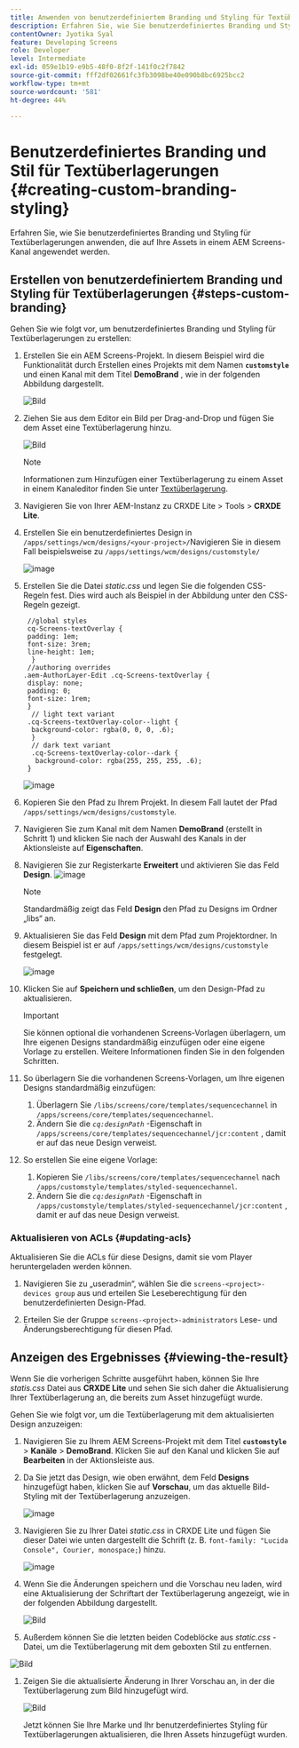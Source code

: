 ```yaml
---
title: Anwenden von benutzerdefiniertem Branding und Styling für Textüberlagerungen
description: Erfahren Sie, wie Sie benutzerdefiniertes Branding und Styling für Textüberlagerungen anwenden, die auf Assets in einem AEM Screens-Kanal angewendet werden.
contentOwner: Jyotika Syal
feature: Developing Screens
role: Developer
level: Intermediate
exl-id: 059e1b19-e9b5-48f0-8f2f-141f0c2f7842
source-git-commit: fff2df02661fc3fb3098be40e090b8bc6925bcc2
workflow-type: tm+mt
source-wordcount: '581'
ht-degree: 44%

---
```


# Benutzerdefiniertes Branding und Stil für Textüberlagerungen {#creating-custom-branding-styling}

Erfahren Sie, wie Sie benutzerdefiniertes Branding und Styling für Textüberlagerungen anwenden, die auf Ihre Assets in einem AEM Screens-Kanal angewendet werden.

## Erstellen von benutzerdefiniertem Branding und Styling für Textüberlagerungen {#steps-custom-branding}

Gehen Sie wie folgt vor, um benutzerdefiniertes Branding und Styling für Textüberlagerungen zu erstellen:

1. Erstellen Sie ein AEM Screens-Projekt. In diesem Beispiel wird die Funktionalität durch Erstellen eines Projekts mit dem Namen **`customstyle`** und einen Kanal mit dem Titel **DemoBrand** , wie in der folgenden Abbildung dargestellt.

   ![Bild](/help/user-guide/assets/custom-brand/custom-brand1.png)

1. Ziehen Sie aus dem Editor ein Bild per Drag-and-Drop und fügen Sie dem Asset eine Textüberlagerung hinzu.

   ![Bild](/help/user-guide/assets/custom-brand/custom-brand2.png)

   >[!NOTE]
   >Informationen zum Hinzufügen einer Textüberlagerung zu einem Asset in einem Kanaleditor finden Sie unter [Textüberlagerung](/help/user-guide/text-overlay.md).

1. Navigieren Sie von Ihrer AEM-Instanz zu CRXDE Lite > Tools > **CRXDE Lite**.

1. Erstellen Sie ein benutzerdefiniertes Design in `/apps/settings/wcm/designs/<your-project>/`Navigieren Sie in diesem Fall beispielsweise zu `/apps/settings/wcm/designs/customstyle/`

   ![image](/help/user-guide/assets/custom-brand/custom-brand3.png)

1. Erstellen Sie die Datei *static.css* und legen Sie die folgenden CSS-Regeln fest. Dies wird auch als Beispiel in der Abbildung unter den CSS-Regeln gezeigt.

   ```shell
    //global styles
    cq-Screens-textOverlay {
    padding: 1em;
    font-size: 3rem;
    line-height: 1em;
     }
    //authoring overrides
   .aem-AuthorLayer-Edit .cq-Screens-textOverlay {
    display: none;
    padding: 0;
    font-size: 1rem;
    }
     // light text variant
    .cq-Screens-textOverlay-color--light {
     background-color: rgba(0, 0, 0, .6);
     }
     // dark text variant
     .cq-Screens-textOverlay-color--dark {
      background-color: rgba(255, 255, 255, .6);
    }
   ```

   ![image](/help/user-guide/assets/custom-brand/custom-brand4.png)

1. Kopieren Sie den Pfad zu Ihrem Projekt. In diesem Fall lautet der Pfad `/apps/settings/wcm/designs/customstyle`.

1. Navigieren Sie zum Kanal mit dem Namen **DemoBrand** (erstellt in Schritt 1) und klicken Sie nach der Auswahl des Kanals in der Aktionsleiste auf **Eigenschaften**.

1. Navigieren Sie zur Registerkarte **Erweitert** und aktivieren Sie das Feld **Design**.
   ![image](/help/user-guide/assets/custom-brand/custom-brand5.png)

   >[!NOTE]
   >Standardmäßig zeigt das Feld **Design** den Pfad zu Designs im Ordner „libs“ an.

1. Aktualisieren Sie das Feld **Design** mit dem Pfad zum Projektordner. In diesem Beispiel ist er auf `/apps/settings/wcm/designs/customstyle` festgelegt.

   ![image](/help/user-guide/assets/custom-brand/custom-brand6.png)

1. Klicken Sie auf **Speichern und schließen**, um den Design-Pfad zu aktualisieren.

   >[!IMPORTANT]
   >Sie können optional die vorhandenen Screens-Vorlagen überlagern, um Ihre eigenen Designs standardmäßig einzufügen oder eine eigene Vorlage zu erstellen. Weitere Informationen finden Sie in den folgenden Schritten.

1. So überlagern Sie die vorhandenen Screens-Vorlagen, um Ihre eigenen Designs standardmäßig einzufügen:

   1. Überlagern Sie `/libs/screens/core/templates/sequencechannel` in `/apps/screens/core/templates/sequencechannel`.
   1. Ändern Sie die *`cq:designPath`* -Eigenschaft in `/apps/screens/core/templates/sequencechannel/jcr:content` , damit er auf das neue Design verweist.

1. So erstellen Sie eine eigene Vorlage:
   1. Kopieren Sie `/libs/screens/core/templates/sequencechannel` nach `/apps/customstyle/templates/styled-sequencechannel`.
   1. Ändern Sie die *`cq:designPath`* -Eigenschaft in `/apps/customstyle/templates/styled-sequencechannel/jcr:content` , damit er auf das neue Design verweist.


### Aktualisieren von ACLs {#updating-acls}

Aktualisieren Sie die ACLs für diese Designs, damit sie vom Player heruntergeladen werden können.

1. Navigieren Sie zu „useradmin“, wählen Sie die `screens-<project>-devices group` aus und erteilen Sie Leseberechtigung für den benutzerdefinierten Design-Pfad.

1. Erteilen Sie der Gruppe `screens-<project>-administrators` Lese- und Änderungsberechtigung für diesen Pfad.

## Anzeigen des Ergebnisses {#viewing-the-result}

Wenn Sie die vorherigen Schritte ausgeführt haben, können Sie Ihre *statis.css* Datei aus **CRXDE Lite** und sehen Sie sich daher die Aktualisierung Ihrer Textüberlagerung an, die bereits zum Asset hinzugefügt wurde.

Gehen Sie wie folgt vor, um die Textüberlagerung mit dem aktualisierten Design anzuzeigen:

1. Navigieren Sie zu Ihrem AEM Screens-Projekt mit dem Titel **`customstyle`** > **Kanäle** > **DemoBrand**. Klicken Sie auf den Kanal und klicken Sie auf **Bearbeiten** in der Aktionsleiste aus.

1. Da Sie jetzt das Design, wie oben erwähnt, dem Feld **Designs** hinzugefügt haben, klicken Sie auf **Vorschau**, um das aktuelle Bild-Styling mit der Textüberlagerung anzuzeigen.

   ![image](/help/user-guide/assets/custom-brand/custom-brand7.png)

1. Navigieren Sie zu Ihrer Datei *static.css* in CRXDE Lite und fügen Sie dieser Datei wie unten dargestellt die Schrift (z. B. `font-family: "Lucida Console", Courier, monospace;`) hinzu.

   ![image](/help/user-guide/assets/custom-brand/custom-brand8.png)

1. Wenn Sie die Änderungen speichern und die Vorschau neu laden, wird eine Aktualisierung der Schriftart der Textüberlagerung angezeigt, wie in der folgenden Abbildung dargestellt.

   ![Bild](/help/user-guide/assets/custom-brand/custom-brand9.png)

1. Außerdem können Sie die letzten beiden Codeblöcke aus *static.css* -Datei, um die Textüberlagerung mit dem geboxten Stil zu entfernen.

![Bild](/help/user-guide/assets/custom-brand/custom-brand10.png)

1. Zeigen Sie die aktualisierte Änderung in Ihrer Vorschau an, in der die Textüberlagerung zum Bild hinzugefügt wird.

   ![Bild](/help/user-guide/assets/custom-brand/custom-brand11.png)

   Jetzt können Sie Ihre Marke und Ihr benutzerdefiniertes Styling für Textüberlagerungen aktualisieren, die Ihren Assets hinzugefügt wurden.
